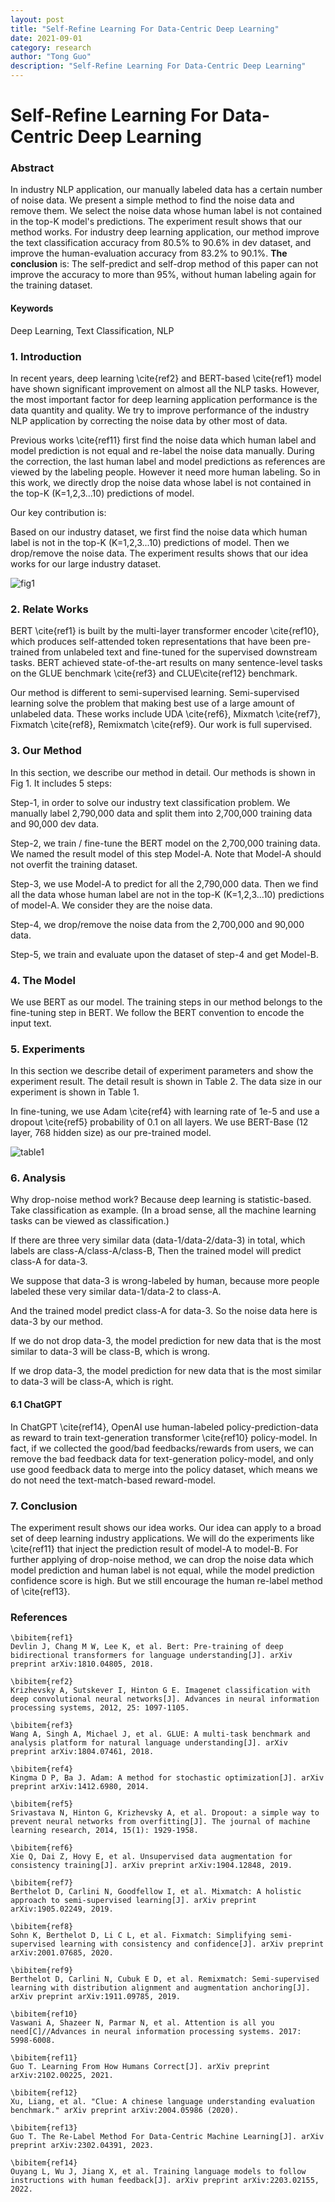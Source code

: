 ```yaml
---
layout: post
title: "Self-Refine Learning For Data-Centric Deep Learning"
date: 2021-09-01
category: research
author: "Tong Guo"
description: "Self-Refine Learning For Data-Centric Deep Learning"
---
```




# Self-Refine Learning For Data-Centric Deep Learning

### Abstract

In industry NLP application, our manually labeled data has a certain number of noise data. We present a simple method to find the noise data and remove them. We select the noise data whose human label is not contained in the top-K model's predictions. The experiment result shows that our method works. For industry deep learning application, our method improve the text classification accuracy from 80.5% to 90.6% in dev dataset, and improve the human-evaluation accuracy from 83.2% to 90.1%. **The conclusion** is: The self-predict and self-drop method of this paper can not improve the accuracy to more than 95%, without human labeling again for the training dataset.


#### Keywords
Deep Learning, Text Classification, NLP

### 1. Introduction


In recent years, deep learning \cite{ref2} and BERT-based \cite{ref1} model have shown significant improvement on almost all the NLP tasks. However, the most important factor for deep learning application performance is the data quantity and quality. We try to improve performance of the industry NLP application by correcting the noise data by other most of data. 

Previous works \cite{ref11} first find the noise data which human label and model prediction is not equal and re-label the noise data manually. During the correction, the last human label and model predictions as references are viewed by the labeling people. However it need more human labeling. So in this work, we directly drop the noise data whose label is not contained in the top-K (K=1,2,3...10) predictions of model. 

Our key contribution is:

Based on our industry dataset, we first find the noise data which human label is not in the top-K (K=1,2,3...10)  predictions of model. Then we drop/remove the noise data. The experiment results shows that our idea works for our large industry dataset.  

![fig1](/assets/png/self-refine/fig1.png)

 

### 2. Relate Works

BERT \cite{ref1} is built by the multi-layer transformer encoder \cite{ref10}, which produces self-attended token representations that have been pre-trained from unlabeled text and fine-tuned for the supervised downstream tasks. BERT achieved state-of-the-art results on many sentence-level tasks on the GLUE benchmark \cite{ref3} and CLUE\cite{ref12} benchmark. 


Our method is different to semi-supervised learning. Semi-supervised learning solve the problem that making best use of a large amount of unlabeled data. These works include UDA \cite{ref6}, Mixmatch \cite{ref7}, Fixmatch \cite{ref8}, Remixmatch \cite{ref9}. Our work is full supervised.

### 3. Our Method


In this section, we describe our method in detail. Our methods is shown in Fig 1. It includes 5 steps:

Step-1, in order to solve our industry text classification problem. We manually label 2,790,000 data and split them into 2,700,000 training data and 90,000 dev data. 

Step-2, we train / fine-tune the BERT model on the 2,700,000 training data. We named the result model of this step Model-A. Note that Model-A should not overfit the training dataset.

Step-3, we use Model-A to predict for all the 2,790,000 data. Then we find all the data whose human label are not in the top-K (K=1,2,3...10) predictions of model-A. We consider they are the noise data. 

Step-4, we drop/remove the noise data from the 2,700,000 and 90,000 data. 

Step-5, we train and evaluate upon the dataset of step-4 and get Model-B. 


### 4. The Model

We use BERT as our model. The training steps in our method belongs to the fine-tuning step in BERT. We follow the BERT convention to encode the input text. 



### 5. Experiments

In this section we describe detail of experiment parameters and show the experiment result. The detail result is shown in Table 2. The data size in our experiment is shown in Table 1.

In fine-tuning, we use Adam \cite{ref4} with learning rate of 1e-5 and use a dropout \cite{ref5} probability of 0.1 on all layers. We use BERT-Base (12 layer, 768 hidden size) as our pre-trained model. 

![table1](/assets/png/self-refine/table12.png)






### 6. Analysis

Why drop-noise method work? Because deep learning is statistic-based. Take classification as example. (In a broad sense, all the machine learning tasks can be viewed as classification.) 

If there are three very similar data (data-1/data-2/data-3) in total, which labels are class-A/class-A/class-B, Then the trained model will predict class-A for data-3. 

We suppose that data-3 is wrong-labeled by human, because more people labeled these very similar data-1/data-2 to class-A.

And the trained model predict class-A for data-3. So the noise data here is data-3 by our method. 

If we do not drop data-3, the model prediction for new data that is the most similar to data-3 will be class-B, which is wrong.

If we drop data-3, the model prediction for new data that is the most similar to data-3 will be class-A, which is right. 

#### 6.1 ChatGPT 
In ChatGPT \cite{ref14}, OpenAI use human-labeled policy-prediction-data as reward to train text-generation transformer \cite{ref10} policy-model. In fact, if we collected the good/bad feedbacks/rewards from users, we can remove the bad feedback data for text-generation policy-model, and only use good feedback data to merge into the policy dataset, which means we do not need the text-match-based reward-model. 


### 7. Conclusion

The experiment result shows our idea works. Our idea can apply to a broad set of deep learning industry applications. We will do the experiments like \cite{ref11} that inject the prediction result of model-A to model-B. For further applying of drop-noise method, we can drop the noise data which model prediction and human label is not equal, while the model prediction confidence score is high. But we still encourage the human re-label method of \cite{ref13}.


### References
```
\bibitem{ref1}
Devlin J, Chang M W, Lee K, et al. Bert: Pre-training of deep bidirectional transformers for language understanding[J]. arXiv preprint arXiv:1810.04805, 2018.

\bibitem{ref2}
Krizhevsky A, Sutskever I, Hinton G E. Imagenet classification with deep convolutional neural networks[J]. Advances in neural information processing systems, 2012, 25: 1097-1105.

\bibitem{ref3}
Wang A, Singh A, Michael J, et al. GLUE: A multi-task benchmark and analysis platform for natural language understanding[J]. arXiv preprint arXiv:1804.07461, 2018.

\bibitem{ref4}
Kingma D P, Ba J. Adam: A method for stochastic optimization[J]. arXiv preprint arXiv:1412.6980, 2014.

\bibitem{ref5}
Srivastava N, Hinton G, Krizhevsky A, et al. Dropout: a simple way to prevent neural networks from overfitting[J]. The journal of machine learning research, 2014, 15(1): 1929-1958.

\bibitem{ref6}
Xie Q, Dai Z, Hovy E, et al. Unsupervised data augmentation for consistency training[J]. arXiv preprint arXiv:1904.12848, 2019.

\bibitem{ref7}
Berthelot D, Carlini N, Goodfellow I, et al. Mixmatch: A holistic approach to semi-supervised learning[J]. arXiv preprint arXiv:1905.02249, 2019.

\bibitem{ref8}
Sohn K, Berthelot D, Li C L, et al. Fixmatch: Simplifying semi-supervised learning with consistency and confidence[J]. arXiv preprint arXiv:2001.07685, 2020.

\bibitem{ref9}
Berthelot D, Carlini N, Cubuk E D, et al. Remixmatch: Semi-supervised learning with distribution alignment and augmentation anchoring[J]. arXiv preprint arXiv:1911.09785, 2019.

\bibitem{ref10}
Vaswani A, Shazeer N, Parmar N, et al. Attention is all you need[C]//Advances in neural information processing systems. 2017: 5998-6008.

\bibitem{ref11}
Guo T. Learning From How Humans Correct[J]. arXiv preprint arXiv:2102.00225, 2021.

\bibitem{ref12}
Xu, Liang, et al. "Clue: A chinese language understanding evaluation benchmark." arXiv preprint arXiv:2004.05986 (2020).

\bibitem{ref13}
Guo T. The Re-Label Method For Data-Centric Machine Learning[J]. arXiv preprint arXiv:2302.04391, 2023.

\bibitem{ref14}
Ouyang L, Wu J, Jiang X, et al. Training language models to follow instructions with human feedback[J]. arXiv preprint arXiv:2203.02155, 2022.
```

